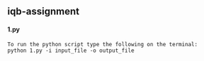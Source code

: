   ## iqb-assignment

  #### 1.py
    To run the python script type the following on the terminal:
    python 1.py -i input_file -o output_file
    




